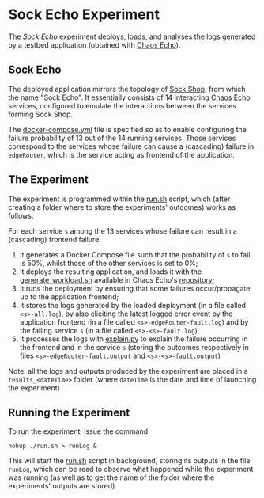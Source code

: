 # Sock Echo Experiment
The *Sock Echo* experiment deploys, loads, and analyses the logs generated by a testbed application (obtained with [Chaos Echo](https://github.com/di-unipi-socc/chaos-echo)). 

## Sock Echo
The deployed application mirrors the topology of [Sock Shop](https://microservices-demo.github.io/), from which the name "Sock Echo".
It essentially consists of 14 interacting [Chaos Echo](https://github.com/di-unipi-socc/chaos-echo) services, configured to emulate the interactions between the services forming Sock Shop.

The [docker-compose.yml](docker-compose.yml) file is specified so as to enable configuring the failure probability of 13 out of the 14 running services.
Those services correspond to the services whose failure can cause a (cascading) failure in `edgeRouter`, which is the service acting as frontend of the application.

## The Experiment
The experiment is programmed within the [run.sh](run.sh) script, which (after creating a folder where to store the experiments' outcomes) works as follows.

For each service `s` among the 13 services whose failure can result in a (cascading) frontend failure: 
1. it generates a Docker Compose file such that the probability of `s` to fail is 50%, whilst those of the other services is set to 0%;
2. it deploys the resulting application, and loads it with the [generate_workload.sh](https://github.com/di-unipi-socc/chaos-echo/blob/main/generate_workload.sh) available in Chaos Echo's [repository](https://github.com/di-unipi-socc/chaos-echo);
3. it runs the deployment by ensuring that some failures occur/propagate up to the application frontend;
4. it stores the logs generated by the loaded deployment (in a file called `<s>-all.log`), by also eliciting the latest logged error event by the application frontend (in a file called `<s>-edgeRouter-fault.log`) and by the failing service `s` (in a file called `<s>-<s>-fault.log`)
5. it processes the logs with [explain.py](../../../explain.py) to explain the failure occurring in the frontend and in the service `s` (storing the outcomes respectively in files `<s>-edgeRouter-fault.output` and `<s>-<s>-fault.output`)

Note: all the logs and outputs produced by the experiment are placed in a `results_<dateTime>` folder (where `dateTime` is the date and time of launching the experiment)

## Running the Experiment
To run the experiment, issue the command
```
nohup ./run.sh > runLog &
```
This will start the [run.sh](run.sh) script in background, storing its outputs in the file `runLog`, which can be read to observe what happened while the experiment was running (as well as to get the name of the folder where the experiments' outputs are stored).